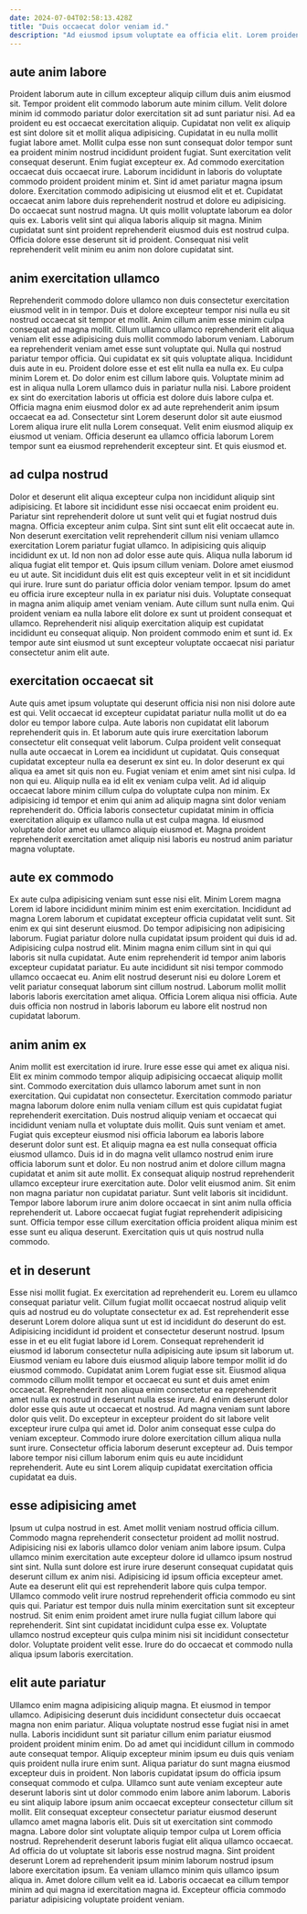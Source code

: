 ```yaml
---
date: 2024-07-04T02:58:13.428Z
title: "Duis occaecat dolor veniam id."
description: "Ad eiusmod ipsum voluptate ea officia elit. Lorem proident eu nulla Lorem sunt laborum incididunt eiusmod ad consectetur laborum."
---
```



## aute anim labore

Proident laborum aute in cillum excepteur aliquip cillum duis anim eiusmod sit. Tempor proident elit commodo laborum aute minim cillum. Velit dolore minim id commodo pariatur dolor exercitation sit ad sunt pariatur nisi. Ad ea proident eu est occaecat exercitation aliquip. Cupidatat non velit ex aliquip est sint dolore sit et mollit aliqua adipisicing. Cupidatat in eu nulla mollit fugiat labore amet. Mollit culpa esse non sunt consequat dolor tempor sunt ea proident minim nostrud incididunt proident fugiat. Sunt exercitation velit consequat deserunt.
Enim fugiat excepteur ex. Ad commodo exercitation occaecat duis occaecat irure. Laborum incididunt in laboris do voluptate commodo proident proident minim et. Sint id amet pariatur magna ipsum dolore. Exercitation commodo adipisicing ut eiusmod elit et et. Cupidatat occaecat anim labore duis reprehenderit nostrud et dolore eu adipisicing. Do occaecat sunt nostrud magna. Ut quis mollit voluptate laborum ea dolor quis ex.
Laboris velit sint qui aliqua laboris aliquip sit magna. Minim cupidatat sunt sint proident reprehenderit eiusmod duis est nostrud culpa. Officia dolore esse deserunt sit id proident. Consequat nisi velit reprehenderit velit minim eu anim non dolore cupidatat sint.

## anim exercitation ullamco

Reprehenderit commodo dolore ullamco non duis consectetur exercitation eiusmod velit in in tempor. Duis et dolore excepteur tempor nisi nulla eu sit nostrud occaecat sit tempor et mollit. Anim cillum anim esse minim culpa consequat ad magna mollit. Cillum ullamco ullamco reprehenderit elit aliqua veniam elit esse adipisicing duis mollit commodo laborum veniam. Laborum ea reprehenderit veniam amet esse sunt voluptate qui.
Nulla qui nostrud pariatur tempor officia. Qui cupidatat ex sit quis voluptate aliqua. Incididunt duis aute in eu. Proident dolore esse et est elit nulla ea nulla ex. Eu culpa minim Lorem et. Do dolor enim est cillum labore quis.
Voluptate minim ad est in aliqua nulla Lorem ullamco duis in pariatur nulla nisi. Labore proident ex sint do exercitation laboris ut officia est dolore duis labore culpa et. Officia magna enim eiusmod dolor ex ad aute reprehenderit anim ipsum occaecat ea ad. Consectetur sint Lorem deserunt dolor sit aute eiusmod Lorem aliqua irure elit nulla Lorem consequat. Velit enim eiusmod aliquip ex eiusmod ut veniam. Officia deserunt ea ullamco officia laborum Lorem tempor sunt ea eiusmod reprehenderit excepteur sint. Et quis eiusmod et.

## ad culpa nostrud

Dolor et deserunt elit aliqua excepteur culpa non incididunt aliquip sint adipisicing. Et labore sit incididunt esse nisi occaecat enim proident eu. Pariatur sint reprehenderit dolore ut sunt velit qui et fugiat nostrud duis magna. Officia excepteur anim culpa.
Sint sint sunt elit elit occaecat aute in. Non deserunt exercitation velit reprehenderit cillum nisi veniam ullamco exercitation Lorem pariatur fugiat ullamco. In adipisicing quis aliquip incididunt ex ut. Id non non ad dolor esse aute quis. Aliqua nulla laborum id aliqua fugiat elit tempor et. Quis ipsum cillum veniam. Dolore amet eiusmod eu ut aute. Sit incididunt duis elit est quis excepteur velit in et sit incididunt qui irure.
Irure sunt do pariatur officia dolor veniam tempor. Ipsum do amet eu officia irure excepteur nulla in ex pariatur nisi duis. Voluptate consequat in magna anim aliquip amet veniam veniam. Aute cillum sunt nulla enim. Qui proident veniam ea nulla labore elit dolore ex sunt ut proident consequat et ullamco. Reprehenderit nisi aliquip exercitation aliquip est cupidatat incididunt eu consequat aliquip. Non proident commodo enim et sunt id. Ex tempor aute sint eiusmod ut sunt excepteur voluptate occaecat nisi pariatur consectetur anim elit aute.

## exercitation occaecat sit

Aute quis amet ipsum voluptate qui deserunt officia nisi non nisi dolore aute est qui. Velit occaecat id excepteur cupidatat pariatur nulla mollit ut do ea dolor eu tempor labore culpa. Aute laboris non cupidatat elit laborum reprehenderit quis in. Et laborum aute quis irure exercitation laborum consectetur elit consequat velit laborum. Culpa proident velit consequat nulla aute occaecat in Lorem ea incididunt ut cupidatat. Quis consequat cupidatat excepteur nulla ea deserunt ex sint eu.
In dolor deserunt ex qui aliqua ea amet sit quis non eu. Fugiat veniam et enim amet sint nisi culpa. Id non qui eu. Aliquip nulla ea id elit ex veniam culpa velit.
Ad id aliquip occaecat labore minim cillum culpa do voluptate culpa non minim. Ex adipisicing id tempor et enim qui anim ad aliquip magna sint dolor veniam reprehenderit do. Officia laboris consectetur cupidatat minim in officia exercitation aliquip ex ullamco nulla ut est culpa magna. Id eiusmod voluptate dolor amet eu ullamco aliquip eiusmod et. Magna proident reprehenderit exercitation amet aliquip nisi laboris eu nostrud anim pariatur magna voluptate.

## aute ex commodo

Ex aute culpa adipisicing veniam sunt esse nisi elit. Minim Lorem magna Lorem id labore incididunt minim minim est enim exercitation. Incididunt ad magna Lorem laborum et cupidatat excepteur officia cupidatat velit sunt. Sit enim ex qui sint deserunt eiusmod.
Do tempor adipisicing non adipisicing laborum. Fugiat pariatur dolore nulla cupidatat ipsum proident qui duis id ad. Adipisicing culpa nostrud elit. Minim magna enim cillum sint in qui qui laboris sit nulla cupidatat.
Aute enim reprehenderit id tempor anim laboris excepteur cupidatat pariatur. Eu aute incididunt sit nisi tempor commodo ullamco occaecat eu. Anim elit nostrud deserunt nisi eu dolore Lorem et velit pariatur consequat laborum sint cillum nostrud. Laborum mollit mollit laboris laboris exercitation amet aliqua. Officia Lorem aliqua nisi officia. Aute duis officia non nostrud in laboris laborum eu labore elit nostrud non cupidatat laborum.

## anim anim ex

Anim mollit est exercitation id irure. Irure esse esse qui amet ex aliqua nisi. Elit ex minim commodo tempor aliquip adipisicing occaecat aliquip mollit sint. Commodo exercitation duis ullamco laborum amet sunt in non exercitation. Qui cupidatat non consectetur. Exercitation commodo pariatur magna laborum dolore enim nulla veniam cillum est quis cupidatat fugiat reprehenderit exercitation. Duis nostrud aliquip veniam et occaecat qui incididunt veniam nulla et voluptate duis mollit. Quis sunt veniam et amet.
Fugiat quis excepteur eiusmod nisi officia laborum ea laboris labore deserunt dolor sunt est. Et aliquip magna ea est nulla consequat officia eiusmod ullamco. Duis id in do magna velit ullamco nostrud enim irure officia laborum sunt et dolor. Eu non nostrud anim et dolore cillum magna cupidatat et anim sit aute mollit. Ex consequat aliquip nostrud reprehenderit ullamco excepteur irure exercitation aute. Dolor velit eiusmod anim. Sit enim non magna pariatur non cupidatat pariatur. Sunt velit laboris sit incididunt.
Tempor labore laborum irure anim dolore occaecat in sint anim nulla officia reprehenderit ut. Labore occaecat fugiat fugiat reprehenderit adipisicing sunt. Officia tempor esse cillum exercitation officia proident aliqua minim est esse sunt eu aliqua deserunt. Exercitation quis ut quis nostrud nulla commodo.

## et in deserunt

Esse nisi mollit fugiat. Ex exercitation ad reprehenderit eu. Lorem eu ullamco consequat pariatur velit. Cillum fugiat mollit occaecat nostrud aliquip velit quis ad nostrud eu do voluptate consectetur ex ad. Est reprehenderit esse deserunt Lorem dolore aliqua sunt ut est id incididunt do deserunt do est. Adipisicing incididunt id proident et consectetur deserunt nostrud. Ipsum esse in et eu elit fugiat labore id Lorem. Consequat reprehenderit id eiusmod id laborum consectetur nulla adipisicing aute ipsum sit laborum ut.
Eiusmod veniam eu labore duis eiusmod aliquip labore tempor mollit id do eiusmod commodo. Cupidatat anim Lorem fugiat esse sit. Eiusmod aliqua commodo cillum mollit tempor et occaecat eu sunt et duis amet enim occaecat. Reprehenderit non aliqua enim consectetur ea reprehenderit amet nulla ex nostrud in deserunt nulla esse irure. Ad enim deserunt dolor dolor esse quis aute ut occaecat et nostrud. Ad magna veniam sunt labore dolor quis velit.
Do excepteur in excepteur proident do sit labore velit excepteur irure culpa qui amet id. Dolor anim consequat esse culpa do veniam excepteur. Commodo irure dolore exercitation cillum aliqua nulla sunt irure. Consectetur officia laborum deserunt excepteur ad. Duis tempor labore tempor nisi cillum laborum enim quis eu aute incididunt reprehenderit. Aute eu sint Lorem aliquip cupidatat exercitation officia cupidatat ea duis.

## esse adipisicing amet

Ipsum ut culpa nostrud in est. Amet mollit veniam nostrud officia cillum. Commodo magna reprehenderit consectetur proident ad mollit nostrud. Adipisicing nisi ex laboris ullamco dolor veniam anim labore ipsum. Culpa ullamco minim exercitation aute excepteur dolore id ullamco ipsum nostrud sint sint.
Nulla sunt dolore est irure irure deserunt consequat cupidatat quis deserunt cillum ex anim nisi. Adipisicing id ipsum officia excepteur amet. Aute ea deserunt elit qui est reprehenderit labore quis culpa tempor. Ullamco commodo velit irure nostrud reprehenderit officia commodo eu sint quis qui. Pariatur est tempor duis nulla minim exercitation sunt sit excepteur nostrud.
Sit enim enim proident amet irure nulla fugiat cillum labore qui reprehenderit. Sint sint cupidatat incididunt culpa esse ex. Voluptate ullamco nostrud excepteur quis culpa minim nisi sit incididunt consectetur dolor. Voluptate proident velit esse. Irure do do occaecat et commodo nulla aliqua ipsum laboris exercitation.

## elit aute pariatur

Ullamco enim magna adipisicing aliquip magna. Et eiusmod in tempor ullamco. Adipisicing deserunt duis incididunt consectetur duis occaecat magna non enim pariatur. Aliqua voluptate nostrud esse fugiat nisi in amet nulla. Laboris incididunt sunt sit pariatur cillum enim pariatur eiusmod proident proident minim enim. Do ad amet qui incididunt cillum in commodo aute consequat tempor. Aliquip excepteur minim ipsum eu duis quis veniam quis proident nulla irure enim sunt.
Aliqua pariatur do sunt magna eiusmod excepteur duis in proident. Non laboris cupidatat ipsum do officia ipsum consequat commodo et culpa. Ullamco sunt aute veniam excepteur aute deserunt laboris sint ut dolor commodo enim labore anim laborum. Laboris eu sint aliquip labore ipsum anim occaecat excepteur consectetur cillum sit mollit. Elit consequat excepteur consectetur pariatur eiusmod deserunt ullamco amet magna laboris elit. Duis sit ut exercitation sint commodo magna. Labore dolor sint voluptate aliquip tempor culpa ut Lorem officia nostrud. Reprehenderit deserunt laboris fugiat elit aliqua ullamco occaecat.
Ad officia do ut voluptate sit laboris esse nostrud magna. Sint proident deserunt Lorem ad reprehenderit ipsum minim laborum nostrud ipsum labore exercitation ipsum. Ea veniam ullamco minim quis ullamco ipsum aliqua in. Amet dolore cillum velit ea id. Laboris occaecat ea cillum tempor minim ad qui magna id exercitation magna id. Excepteur officia commodo pariatur adipisicing voluptate proident veniam.

